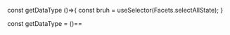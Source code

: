 const getDataType ()=>{
const bruh = useSelector(Facets.selectAllState);
}

const getDataType = ()==
